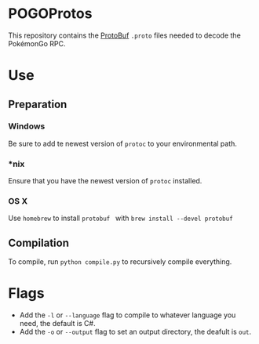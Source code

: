 POGOProtos
===================

This repository contains the [ProtoBuf](https://github.com/google/protobuf) `.proto` files needed to decode the PokémonGo RPC.

# Use
## Preparation
### Windows
Be sure to add te newest version of `protoc` to your environmental path.

### *nix
Ensure that you have the newest version of `protoc` installed.

### OS X
Use `homebrew` to install `protobuf ` with `brew install --devel protobuf`

## Compilation
To compile, run `python compile.py` to recursively compile everything.

# Flags

 - Add the `-l` or `--language` flag to compile to whatever language you need, the default is C#.
 - Add the `-o` or `--output` flag to set an output directory, the deafult is `out`.
